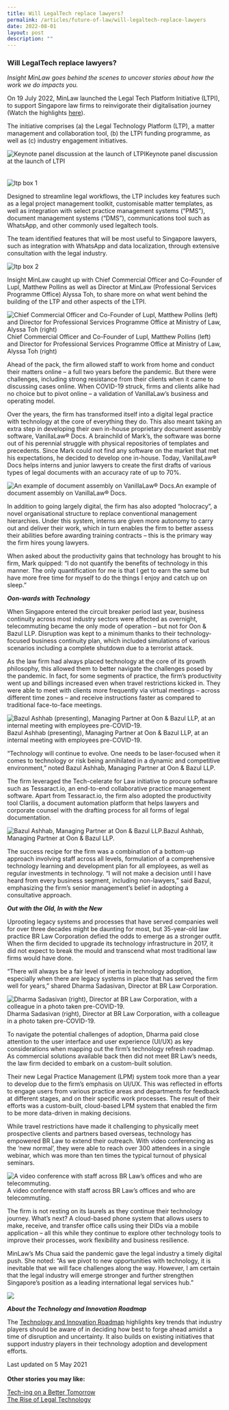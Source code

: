 ```yaml
---
title: Will LegalTech replace lawyers?
permalink: /articles/future-of-law/will-legaltech-replace-lawyers
date: 2022-08-01
layout: post
description: ""
---
```

### **Will LegalTech replace lawyers?**

<i>Insight MinLaw goes behind the scenes to uncover stories about how the work we do impacts you.</i>
<br>

On 19 July 2022, MinLaw launched the Legal Tech Platform Initiative (LTPI), to support Singapore law firms to reinvigorate their digitalisation journey (Watch the highlights <a href="https://youtu.be/Etwv6e1utgg">here</a>).

The initiative comprises (a) the Legal Technology Platform (LTP), a matter management and collaboration tool, (b) the LTPI funding programme, as well as (c) industry engagement initiatives.

<div class="image">
  <img src="/images/ltp-audience.jpeg/" title="Keynote panel discussion at the launch of LTPI" alt="Keynote panel discussion at the launch of LTPI">Keynote panel discussion at the launch of LTPI
</div>
<br>
<br>
<div class="image">
  <img src="/images/ltp-box-1.png/" title="ltp box 1" alt="ltp box 1">
</div>

Designed to streamline legal workflows, the LTP includes key features such as a legal project management toolkit, customisable matter templates, as well as integration with select practice management systems (“PMS”), document management systems (“DMS”), communications tool such as WhatsApp, and other commonly used legaltech tools.

The team identified features that will be most useful to Singapore lawyers, such as integration with WhatsApp and data localization, through extensive consultation with the legal industry.

<div class="image">
  <img src="/images/ltp-box-2.png/" title="ltp box 2" alt="ltp box 2">
</div>

Insight MinLaw caught up with Chief Commercial Officer and Co-Founder of Lupl, Matthew Pollins as well as Director at MinLaw (Professional Services Programme Office) Alyssa Toh, to share more on what went behind the building of the LTP and other aspects of the LTPI.
<div class="image">
  <img src="/images/matt-alyssa.jpeg/" title="Chief Commercial Officer and Co-Founder of Lupl, Matthew Pollins (left) and Director for Professional Services Programme Office at Ministry of Law, Alyssa Toh (right)" alt="Chief Commercial Officer and Co-Founder of Lupl, Matthew Pollins (left) and Director for Professional Services Programme Office at Ministry of Law, Alyssa Toh (right)">Chief Commercial Officer and Co-Founder of Lupl, Matthew Pollins (left) and Director for Professional Services Programme Office at Ministry of Law, Alyssa Toh (right)
</div>

Ahead of the pack, the firm allowed staff to work from home and conduct their matters online – a full two years before the pandemic. But there were challenges, including strong resistance from their clients when it came to discussing cases online. When COVID-19 struck, firms and clients alike had no choice but to pivot online – a validation of VanillaLaw’s business and operating model.

Over the years, the firm has transformed itself into a digital legal practice with technology at the core of everything they do. This also meant taking an extra step in developing their own in-house proprietary document assembly software, VanillaLaw® Docs. A brainchild of Mark’s, the software was borne out of his perennial struggle with physical repositories of templates and precedents. Since Mark could not find any software on the market that met his expectations, he decided to develop one in-house. Today, VanillaLaw® Docs helps interns and junior lawyers to create the first drafts of various types of legal documents with an accuracy rate of up to 70%.

<div class="image">
  <img src="/images/PSPOESC Photo 3.JPG/" title="An example of document assembly on VanillaLaw® Docs." alt="An example of document assembly on VanillaLaw® Docs.">An example of document assembly on VanillaLaw® Docs.
</div>

In addition to going largely digital, the firm has also adopted “holocracy”, a novel organisational structure to replace conventional management hierarchies. Under this system, interns are given more autonomy to carry out and deliver their work, which in turn enables the firm to better assess their abilities before awarding training contracts – this is the primary way the firm hires young lawyers.

When asked about the productivity gains that technology has brought to his firm, Mark quipped: “I do not quantify the benefits of technology in this manner. The only quantification for me is that I get to earn the same but have more free time for myself to do the things I enjoy and catch up on sleep.”

<b><i>Oon-wards with Technology</i></b>

When Singapore entered the circuit breaker period last year, business continuity across most industry sectors were affected as overnight, telecommuting became the only mode of operation – but not for Oon & Bazul LLP. Disruption was kept to a minimum thanks to their technology-focused business continuity plan, which included simulations of various scenarios including a complete shutdown due to a terrorist attack.

As the law firm had always placed technology at the core of its growth philosophy, this allowed them to better navigate the challenges posed by the pandemic. In fact, for some segments of practice, the firm’s productivity went up and billings increased even when travel restrictions kicked in. They were able to meet with clients more frequently via virtual meetings – across different time zones – and receive instructions faster as compared to traditional face-to-face meetings.

<div class="image">
  <img src="/images/PSPOESC Photo 4.jpg/" title="Bazul Ashhab (presenting), Managing Partner at Oon & Bazul LLP, at an internal meeting with employees pre-COVID-19." alt="Bazul Ashhab (presenting), Managing Partner at Oon & Bazul LLP, at an internal meeting with employees pre-COVID-19.">Bazul Ashhab (presenting), Managing Partner at Oon & Bazul LLP, at an internal meeting with employees pre-COVID-19.
</div>

“Technology will continue to evolve. One needs to be laser-focused when it comes to technology or risk being annihilated in a dynamic and competitive environment,” noted Bazul Ashhab, Managing Partner at Oon & Bazul LLP.

The firm leveraged the Tech-celerate for Law initiative to procure software such as Tessaract.io, an end-to-end collaborative practice management software. Apart from Tessaract.io, the firm also adopted the productivity tool Clarilis, a document automation platform that helps lawyers and corporate counsel with the drafting process for all forms of legal documentation. 

<div class="image">
  <img src="/images/PSPOESC Photo 5.jpeg/" title="Bazul Ashhab, Managing Partner at Oon & Bazul LLP." alt="Bazul Ashhab, Managing Partner at Oon & Bazul LLP.">Bazul Ashhab, Managing Partner at Oon & Bazul LLP.
</div>

The success recipe for the firm was a combination of a bottom-up approach involving staff across all levels, formulation of a comprehensive technology learning and development plan for all employees, as well as regular investments in technology. “I will not make a decision until I have heard from every business segment, including non-lawyers,” said Bazul, emphasizing the firm’s senior management’s belief in adopting a consultative approach.

<b><i>Out with the Old, In with the New</i></b>

Uprooting legacy systems and processes that have served companies well for over three decades might be daunting for most, but 35-year-old law practice BR Law Corporation defied the odds to emerge as a stronger outfit. When the firm decided to upgrade its technology infrastructure in 2017, it did not expect to break the mould and transcend what most traditional law firms would have done.

“There will always be a fair level of inertia in technology adoption, especially when there are legacy systems in place that has served the firm well for years,” shared Dharma Sadasivan, Director at BR Law Corporation.

<div class="image">
  <img src="/images/PSPOESC Photo 6.jpg/" title="Dharma Sadasivan (right), Director at BR Law Corporation, with a colleague in a photo taken pre-COVID-19." alt="Dharma Sadasivan (right), Director at BR Law Corporation, with a colleague in a photo taken pre-COVID-19.">Dharma Sadasivan (right), Director at BR Law Corporation, with a colleague in a photo taken pre-COVID-19.
</div>

To navigate the potential challenges of adoption, Dharma paid close attention to the user interface and user experience (UI/UX) as key considerations when mapping out the firm’s technology refresh roadmap. As commercial solutions available back then did not meet BR Law’s needs, the law firm decided to embark on a custom-built solution.

Their new Legal Practice Management (LPM) system took more than a year to develop due to the firm’s emphasis on UI/UX. This was reflected in efforts to engage users from various practice areas and departments for feedback at different stages, and on their specific work processes. The result of their efforts was a custom-built, cloud-based LPM system that enabled the firm to be more data-driven in making decisions.

While travel restrictions have made it challenging to physically meet prospective clients and partners based overseas, technology has empowered BR Law to extend their outreach. With video conferencing as the ‘new normal’, they were able to reach over 300 attendees in a single webinar, which was more than ten times the typical turnout of physical seminars.

<div class="image">
  <img src="/images/PSPOESC Photo 7.JPG/" title="A video conference with staff across BR Law’s offices and who are telecommuting." alt="A video conference with staff across BR Law’s offices and who are telecommuting.">A video conference with staff across BR Law’s offices and who are telecommuting.
</div>

The firm is not resting on its laurels as they continue their technology journey. What’s next? A cloud-based phone system that allows users to make, receive, and transfer office calls using their DIDs via a mobile application – all this while they continue to explore other technology tools to improve their processes, work flexibility and business resilience.

MinLaw’s Ms Chua said the pandemic gave the legal industry a timely digital push. She noted: “As we pivot to new opportunities with technology, it is inevitable that we will face challenges along the way. However, I am certain that the legal industry will emerge stronger and further strengthen Singapore’s position as a leading international legal services hub.”

<div class="image">
  <img src="/images/PSPOESC Photo 8.jpg/">
</div>

<b><i>About the Technology and Innovation Roadmap</i></b>

The <a href="https://www.mlaw.gov.sg/files/news/press-releases/2020/10/Minlaw_Tech_and_innovation_Roadmap_Report.pdf">Technology and Innovation Roadmap</a> highlights key trends that industry players should be aware of in deciding how best to forge ahead amidst a time of disruption and uncertainty. It also builds on existing initiatives that support industry players in their technology adoption and development efforts.

Last updated on 5 May 2021
<br>
<br>
<b>Other stories you may like:</b>

<a href="https://insight.mlaw.gov.sg/articles/legal-developments/2021-03-01-tech-ing-on-a-better-tomorrow" target="new">Tech-ing on a Better Tomorrow</a><br><a href="https://insight.mlaw.gov.sg/articles/future-of-law/2020-12-28-the-rise-of-legal-technology" target="new">The Rise of Legal Technology</a>